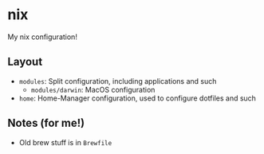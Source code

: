 # nix

My nix configuration!

## Layout

- `modules`: Split configuration, including applications and such
  - `modules/darwin`: MacOS configuration
- `home`: Home-Manager configuration, used to configure dotfiles and such

## Notes (for me!)

- Old brew stuff is in `Brewfile`
